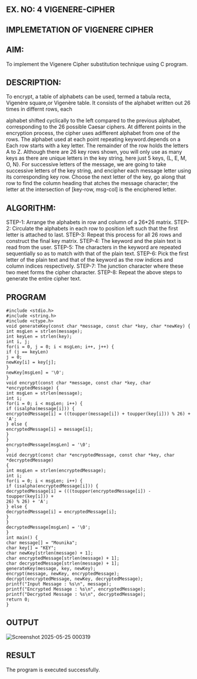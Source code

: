 ## EX. NO: 4 VIGENERE-CIPHER
 

## IMPLEMETATION OF VIGENERE CIPHER
 

## AIM:

To implement the Vigenere Cipher substitution technique using C program.

## DESCRIPTION:

To encrypt, a table of alphabets can be used, termed a tabula recta, Vigenère square,or Vigenère table. It consists of the alphabet written out 26 times in differnt rows, each
 
alphabet shifted cyclically to the left compared to the previous alphabet, corresponding to the 26 possible Caesar ciphers. At different points in the encryption process, the cipher uses adifferent alphabet from one of the rows. The alphabet used at each point repeating keyword.depends on a Each row starts with a key letter. The remainder of the row holds the letters A to Z. Although there are 26 key rows shown, you will only use as many keys as there are unique letters in the key string, here just 5 keys, {L, E, M, O, N}. For successive letters of the message, we are going to take successive letters of the key string, and encipher each message letter using its corresponding key row. Choose the next letter of the key, go along that row to find the column heading that	atches the message character; the letter at the intersection of
[key-row, msg-col] is the enciphered letter.


## ALGORITHM:

STEP-1: Arrange the alphabets in row and column of a 26*26 matrix.
STEP-2: Circulate the alphabets in each row to position left such that the first letter is attached to last.
STEP-3: Repeat this process for all 26 rows and construct the final key matrix.
STEP-4: The keyword and the plain text is read from the user.
STEP-5: The characters in the keyword are repeated sequentially so as to match with that of the plain text.
STEP-6: Pick the first letter of the plain text and that of the keyword as the row indices and column indices respectively.
STEP-7: The junction character where these two meet forms the cipher character.
STEP-8: Repeat the above steps to generate the entire cipher text.


## PROGRAM
```
#include <stdio.h>
#include <string.h>
#include <ctype.h>
void generateKey(const char *message, const char *key, char *newKey) {
int msgLen = strlen(message);
int keyLen = strlen(key);
int i, j;
for(i = 0, j = 0; i < msgLen; i++, j++) {
if (j == keyLen)
j = 0;
newKey[i] = key[j];
}
newKey[msgLen] = '\0';
}
void encrypt(const char *message, const char *key, char *encryptedMessage) {
int msgLen = strlen(message);
int i;
for(i = 0; i < msgLen; i++) {
if (isalpha(message[i])) {
encryptedMessage[i] = ((toupper(message[i]) + toupper(key[i])) % 26) + 'A';
} else {
encryptedMessage[i] = message[i];
}
}
encryptedMessage[msgLen] = '\0';
}
void decrypt(const char *encryptedMessage, const char *key, char *decryptedMessage)
{
int msgLen = strlen(encryptedMessage);
int i;
for(i = 0; i < msgLen; i++) {
if (isalpha(encryptedMessage[i])) {
decryptedMessage[i] = (((toupper(encryptedMessage[i]) - toupper(key[i])) +
26) % 26) + 'A';
} else {
decryptedMessage[i] = encryptedMessage[i];
}
}
decryptedMessage[msgLen] = '\0';
}
int main() {
char message[] = "Mounika";
char key[] = "KEY";
char newKey[strlen(message) + 1];
char encryptedMessage[strlen(message) + 1];
char decryptedMessage[strlen(message) + 1];
generateKey(message, key, newKey);
encrypt(message, newKey, encryptedMessage);
decrypt(encryptedMessage, newKey, decryptedMessage);
printf("Input Message : %s\n", message);
printf("Encrypted Message : %s\n", encryptedMessage);
printf("Decrypted Message : %s\n", decryptedMessage);
return 0;
}
```

## OUTPUT
![Screenshot 2025-05-25 000319](https://github.com/user-attachments/assets/e0edc480-a31b-4d32-9ae2-12ec67f4a4c0)



## RESULT
The program is executed successfully.
